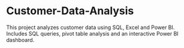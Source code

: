 # Customer-Data-Analysis
This project analyzes customer data using SQL, Excel and Power BI. Includes SQL queries, pivot table analysis and an interactive Power BI dashboard.
